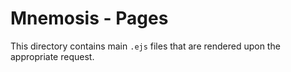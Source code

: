 # **Mnemosis - Pages**

This directory contains main `.ejs` files that are rendered upon the appropriate request.